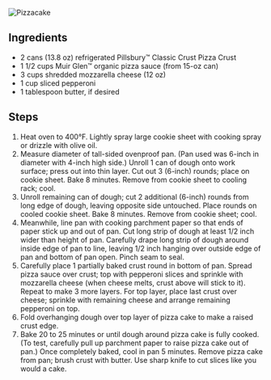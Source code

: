 ![Pizzacake](https://raw.githubusercontent.com/mlaurel/astro-recipes-list/main/images/pizzacake.jpg)

## Ingredients
- 2 cans (13.8 oz) refrigerated Pillsbury™ Classic Crust Pizza Crust
- 1 1/2 cups Muir Glen™ organic pizza sauce (from 15-oz can)
- 3 cups shredded mozzarella cheese (12 oz)
- 1 cup sliced pepperoni
- 1 tablespoon butter, if desired


## Steps
1. Heat oven to 400°F. Lightly spray large cookie sheet with cooking spray or drizzle with olive oil.
2. Measure diameter of tall-sided ovenproof pan. (Pan used was 6-inch in diameter with 4-inch high side.) Unroll 1 can of dough onto work surface; press out into thin layer. Cut out 3 (6-inch) rounds; place on cookie sheet. Bake 8 minutes. Remove from cookie sheet to cooling rack; cool.
3. Unroll remaining can of dough; cut 2 additional (6-inch) rounds from long edge of dough, leaving opposite side untouched. Place rounds on cooled cookie sheet. Bake 8 minutes. Remove from cookie sheet; cool.
4. Meanwhile, line pan with cooking parchment paper so that ends of paper stick up and out of pan. Cut long strip of dough at least 1/2 inch wider than height of pan. Carefully drape long strip of dough around inside edge of pan to line, leaving 1/2 inch hanging over outside edge of pan and bottom of pan open. Pinch seam to seal.
5. Carefully place 1 partially baked crust round in bottom of pan. Spread pizza sauce over crust; top with pepperoni slices and sprinkle with mozzarella cheese (when cheese melts, crust above will stick to it). Repeat to make 3 more layers. For top layer, place last crust over cheese; sprinkle with remaining cheese and arrange remaining pepperoni on top.
6. Fold overhanging dough over top layer of pizza cake to make a raised crust edge.
7. Bake 20 to 25 minutes or until dough around pizza cake is fully cooked. (To test, carefully pull up parchment paper to raise pizza cake out of pan.) Once completely baked, cool in pan 5 minutes. Remove pizza cake from pan; brush crust with butter. Use sharp knife to cut slices like you would a cake.
